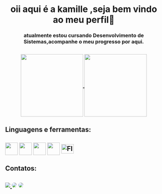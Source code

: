 
 <h1 align="center" >oii aqui é a kamille ,seja bem vindo ao meu perfil🌠</h1>

 <div align="center">
<h3 align="center" font-family = "Playpen Sans" >atualmente estou cursando Desenvolvimento de Sistemas,acompanhe o meu progresso por aqui. <h2/>
<a href="https://github.com/anuraghazra/github-readme-stats">
  <img height=200 align="center" src="https://github-readme-stats.vercel.app/api?username=KamiMilo&show_icons=true&theme=radical" />
</a>
<a href="https://github.com/anuraghazra/convoychat">
  <img height=200 align="center" src="https://github-readme-stats.vercel.app/api/top-langs/?username=KamiMilo&layout=donut&theme=radical" />
</a>
</div>
<div>
 <h2 font-family = "Playpen Sans">Linguagens e ferramentas: <h2>
  
<img align="center" height=40 src="https://cdn.jsdelivr.net/gh/devicons/devicon/icons/html5/html5-original.svg" />
<img align="center" height=40 src="https://cdn.jsdelivr.net/gh/devicons/devicon/icons/css3/css3-original.svg" />          
<img align="center" height=40 src="https://cdn.jsdelivr.net/gh/devicons/devicon/icons/csharp/csharp-original.svg" />
<img align="center" height=40 src="https://cdn.jsdelivr.net/gh/devicons/devicon/icons/vscode/vscode-original.svg" />  
<img align="center" alt="FIGMA" height="30" width="40"src="https://cdn.jsdelivr.net/gh/devicons/devicon/icons/figma/figma-original.svg" />
</div>
   <div>
 <h2 font-family = "Playpen Sans" >Contatos:<h2>
 <a href = "mailto:kamille.senai@gmail.com"><img src="https://img.shields.io/badge/-Gmail-%23333?style=for-the-badge&logo=gmail&logoColor=white" target="_blank"</a>
<a href="https://www.instagram.com/kamilleland.png/" target="_blank"><img src="https://img.shields.io/badge/-Instagram-%23E4405F?style=for-the-badge&logo=instagram&logoColor=white" style="border-radius: 30px"></a>
   <a href="https://www.linkedin.com/in/kamille-milo-0a6155266" target="_blank"><img src="https://img.shields.io/badge/-LinkedIn-%230077B5?style=for-the-badge&logo=linkedin&logoColor=white" style="border-radius: 30px" target="_blank"></a> 
   </div>




